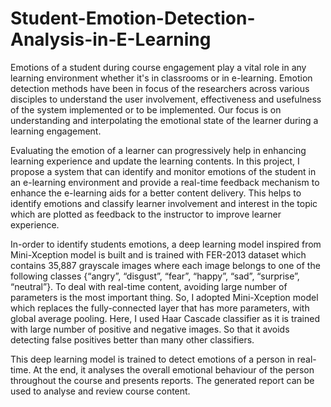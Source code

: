 # Student-Emotion-Detection-Analysis-in-E-Learning

Emotions of a student during course engagement play a vital role in any learning environment
whether it's in classrooms or in e-learning. Emotion detection methods have been in focus of the
researchers across various disciples to understand the user involvement, effectiveness and
usefulness of the system implemented or to be implemented. Our focus is on understanding and
interpolating the emotional state of the learner during a learning engagement.

Evaluating the emotion of a learner can progressively help in enhancing learning experience and
update the learning contents. In this project, I propose a system that can identify and monitor
emotions of the student in an e-learning environment and provide a real-time feedback mechanism
to enhance the e-learning aids for a better content delivery. This helps to identify emotions and classify learner involvement and interest in the topic which are
plotted as feedback to the instructor to improve learner experience.

In-order to identify students emotions, a deep learning model inspired from Mini-Xception model is
built and is trained with FER-2013 dataset which contains 35,887 grayscale images where each
image belongs to one of the following classes {“angry”, “disgust”, “fear”, “happy”, “sad”, “surprise”,
“neutral”}. To deal with real-time content, avoiding large number of parameters is the most
important thing. So, I adopted Mini-Xception model which replaces the fully-connected layer that
has more parameters, with global average pooling. Here, I used Haar Cascade classifier as it is
trained with large number of positive and negative images. So that it avoids detecting false positives
better than many other classifiers.

This deep learning model is trained to detect emotions of a person in real-time. At the end, it
analyses the overall emotional behaviour of the person throughout the course and presents reports.
The generated report can be used to analyse and review course content.
